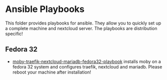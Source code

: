 # Ansible Playbooks

This folder provides playbooks for ansible. They allow you to quickly set up a complete machine and nextcloud server.
The playbooks are distribution specific!

## Fedora 32

* [moby-traefik-nextcloud-mariadb-fedora32-playbook](moby-traefik-nextcloud-mariadb-fedora32.yml) installs moby on a fedora 32 system and configures traefik, nextcloud and mariadb. Please reboot your machine after installation!



